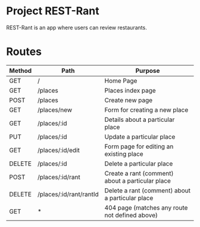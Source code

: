 # Project REST-Rant

REST-Rant is an app where users can review restaurants.

# Routes
| Method | Path | Purpose |
| --- | --- | --- |
| GET | / | Home Page |
| GET | /places | Places index page |
| POST | /places | Create new page |
| GET | /places/new | Form for creating a new place |
| GET | /places/:id | Details about a particular place |
| PUT | /places/:id | Update a particular place |
| GET | /places/:id/edit | Form page for editing an existing place|
| DELETE | /places/:id | Delete a particular place |
| POST | /places/:id/rant | Create a rant (comment) about a particular place |
| DELETE | /places/:id/rant/rantId | Delete a rant (comment) about a particular place |
| GET | * | 404 page (matches any route not defined above)